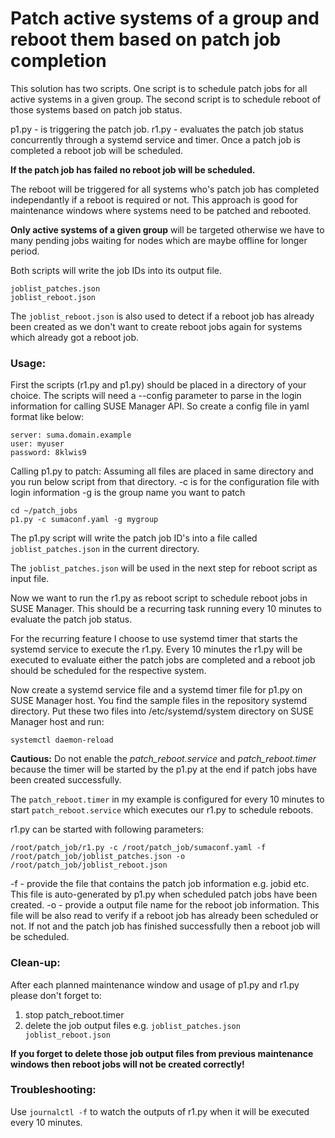 # Patch __active__ systems of a group and reboot them based on patch job completion

This solution has two scripts. One script is to schedule patch jobs for all active systems in a given group. The second script is to schedule reboot of those systems based on patch job status.

p1.py - is triggering the patch job.
r1.py - evaluates the patch job status concurrently through a systemd service and timer. Once a patch job is completed a reboot job will be scheduled.

__If the patch job has failed no reboot job will be scheduled.__

The reboot will be triggered for all systems who's patch job has completed independantly if a reboot is required or not.
This approach is good for maintenance windows where systems need to be patched and rebooted.

__Only active systems of a given group__ will be targeted otherwise we have to many pending jobs waiting for nodes which are maybe offline for longer period.

Both scripts will write the job IDs into its output file.
```
joblist_patches.json
joblist_reboot.json
```
The ```joblist_reboot.json``` is also used to detect if a reboot job has already been created as we don't want to create reboot jobs again for systems which already got a reboot job.

### Usage:

First the scripts (r1.py and p1.py) should be placed in a directory of your choice.
The scripts will need a --config parameter to parse in the login information for calling SUSE Manager API. So create a config file in yaml format like below:
```
server: suma.domain.example
user: myuser
password: 8klwis9
```
Calling p1.py to patch:
Assuming all files are placed in same directory and you run below script from that directory.
-c is for the configuration file with login information
-g is the group name you want to patch

```
cd ~/patch_jobs
p1.py -c sumaconf.yaml -g mygroup
```
The p1.py script will write the patch job ID's into a file called ```joblist_patches.json``` in the current directory.

The ```joblist_patches.json``` will be used in the next step for reboot script as input file.

Now we want to run the r1.py as reboot script to schedule reboot jobs in SUSE Manager. This should be a recurring task running every 10 minutes to evaluate the patch job status.

For the recurring feature I choose to use systemd timer that starts the systemd service to execute the r1.py. Every 10 minutes the r1.py will be executed to evaluate either the patch jobs are completed and a reboot job should be scheduled for the respective system.

Now create a systemd service file and a systemd timer file for p1.py on SUSE Manager host.
You find the sample files in the repository systemd directory. Put these two files into /etc/systemd/system directory on SUSE Manager host and run:
```
systemctl daemon-reload
```
__Cautious:__ Do not enable the *patch_reboot.service* and *patch_reboot.timer* because the timer will be started by the p1.py at the end if patch jobs have been  created successfully.

The ```patch_reboot.timer``` in my example is configured for every 10 minutes to start ```patch_reboot.service``` which executes our r1.py to schedule reboots.

r1.py can be started with following parameters:

```
/root/patch_job/r1.py -c /root/patch_job/sumaconf.yaml -f /root/patch_job/joblist_patches.json -o /root/patch_job/joblist_reboot.json
```
-f - provide the file that contains the patch job information e.g. jobid etc. This file is auto-generated by p1.py when scheduled patch jobs have been created.
-o - provide a output file name for the reboot job information. This file will be also read to verify if a reboot job has already been scheduled or not. If not and the patch job has finished successfully then a reboot job will be scheduled.

### Clean-up:
After each planned maintenance window and usage of p1.py and r1.py please don't forget to:
1. stop patch_reboot.timer
2. delete the job output files e.g. ```joblist_patches.json joblist_reboot.json```

__If you forget to delete those job output files from previous maintenance windows then reboot jobs will not be created correctly!__

### Troubleshooting:
Use ```journalctl -f``` to watch the outputs of r1.py when it will be executed every 10 minutes.



